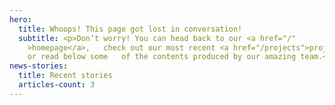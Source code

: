 ```yaml
---
hero:
  title: Whoops! This page got lost in conversation!
  subtitle: <p>Don’t worry! You can head back to our <a href="/"
    >homepage</a>,   check out our most recent <a href="/projects">projects</a>,
    or read below some   of the contents produced by our amazing team.</p>
news-stories:
  title: Recent stories
  articles-count: 3
---
```

